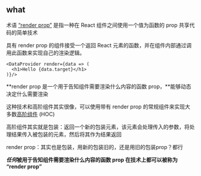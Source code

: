 ## what

术语 [“render prop”](https://cdb.reacttraining.com/use-a-render-prop-50de598f11ce) 是指一种在 React 组件之间使用一个值为函数的 prop 共享代码的简单技术

具有 render prop 的组件接受一个返回 React 元素的函数，并在组件内部通过调用此函数来实现自己的渲染逻辑。

```
<DataProvider render={data => (
  <h1>Hello {data.target}</h1>
)}/>
```

**render prop 是一个用于告知组件需要渲染什么内容的函数 prop，**能够动态决定什么需要渲染

这种技术和高阶组件其实很像，可以使用带有 render prop 的常规组件来实现大多数[高阶组件](https://react.docschina.org/docs/higher-order-components.html) (HOC)

高阶组件其实就是包装：返回一个新的包装元素，该元素会处理传入的参数，将处理结果传入被包装的元素，然后将其作为结果返回

render prop：其实也是包装，用新的包装旧的，还是用旧的包装prop？都行

 ***任何*被用于告知组件需要渲染什么内容的函数 prop 在技术上都可以被称为 “render prop”**